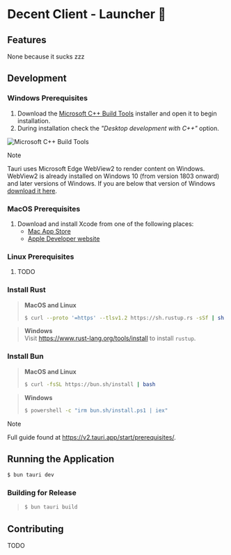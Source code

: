 # Decent Client - Launcher 🚀

## Features

None because it sucks zzz


## Development

### Windows Prerequisites 

1. Download the [Microsoft C++ Build Tools](https://visualstudio.microsoft.com/visual-cpp-build-tools/) installer and open it to begin installation.
2. During installation check the *"Desktop development with C++"* option.

![Microsoft C++ Build Tools](https://v2.tauri.app/_astro/visual-studio-build-tools-installer.BWhlyd8N_Z2amjwc.webp)

> [!NOTE]
> Tauri uses Microsoft Edge WebView2 to render content on Windows. WebView2 is already installed on Windows 10 (from version 1803 onward) and later versions of Windows. If you are below that version of Windows [download it here](https://developer.microsoft.com/en-us/microsoft-edge/webview2/#download-section).


### MacOS Prerequisites 

1. Download and install Xcode from one of the following places:
   - [Mac App Store](https://apps.apple.com/gb/app/xcode/id497799835?mt=12)
   - [Apple Developer website](https://developer.apple.com/xcode/resources/)

### Linux Prerequisites 

1. TODO

### Install Rust
> **MacOS and Linux**
> ```sh
> $ curl --proto '=https' --tlsv1.2 https://sh.rustup.rs -sSf | sh
> ```

> **Windows** \
> Visit https://www.rust-lang.org/tools/install to install `rustup`.


### Install Bun
> **MacOS and Linux**
> ```sh
> $ curl -fsSL https://bun.sh/install | bash
> ```

> **Windows** 
> ```sh
> $ powershell -c "irm bun.sh/install.ps1 | iex"
> ```

> [!NOTE]
> Full guide found at https://v2.tauri.app/start/prerequisites/.

## Running the Application
```sh
$ bun tauri dev
```

### Building for Release
> ```sh
> $ bun tauri build
> ```

## Contributing
TODO